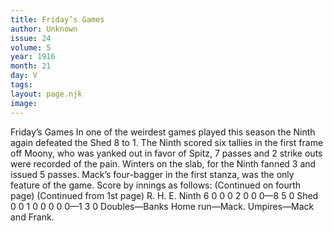 ```yaml
---
title: Friday’s Games
author: Unknown
issue: 24
volume: 5
year: 1916
month: 21
day: V
tags:
layout: page.njk
image:
---
```

Friday’s Games      In one of the weirdest games played this season the Ninth again defeated the Shed 8 to 1.   The Ninth scored six tallies in the first frame off Moony, who was yanked out in favor of Spitz, 7 passes and 2 strike outs were recorded of the pain.   Winters on the slab, for the Ninth fanned 3 and issued 5 passes.   Mack’s four-bagger in the first stanza, was the only feature of the game.   Score by innings as follows:   (Continued on fourth page)      (Continued from 1st page)      R. H. E. Ninth 6 0 0 0 2 0 0 0—8 5 0 Shed 0 0 1 0 0 0 0 0—1 3 0   Doubles—Banks   Home run—Mack.   Umpires—Mack and Frank.   



